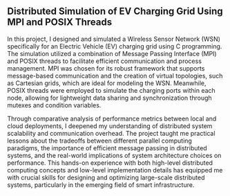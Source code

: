 ## Distributed Simulation of EV Charging Grid Using MPI and POSIX Threads

In this project, I designed and simulated a Wireless Sensor Network (WSN) specifically for an Electric Vehicle (EV) charging grid using C programming. The simulation utilized a combination of Message Passing Interface (MPI) and POSIX threads to facilitate efficient communication and process management. MPI was chosen for its robust framework that supports message-based communication and the creation of virtual topologies, such as Cartesian grids, which are ideal for modeling the WSN. Meanwhile, POSIX threads were employed to simulate the charging ports within each node, allowing for lightweight data sharing and synchronization through mutexes and condition variables.

Through comparative analysis of performance metrics between local and cloud deployments, I deepened my understanding of distributed system scalability and communication overhead. The project taught me practical lessons about the tradeoffs between different parallel computing paradigms, the importance of efficient message passing in distributed systems, and the real-world implications of system architecture choices on performance. This hands-on experience with both high-level distributed computing concepts and low-level implementation details has equipped me with crucial skills for designing and optimizing large-scale distributed systems, particularly in the emerging field of smart infrastructure.
